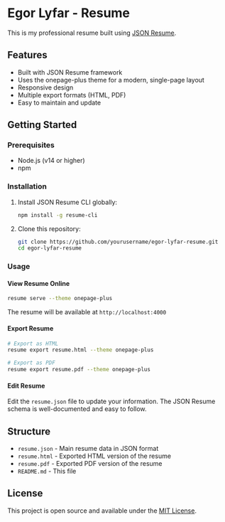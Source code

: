 # Egor Lyfar - Resume

This is my professional resume built using [JSON Resume](https://jsonresume.org/).

## Features

- Built with JSON Resume framework
- Uses the onepage-plus theme for a modern, single-page layout
- Responsive design
- Multiple export formats (HTML, PDF)
- Easy to maintain and update

## Getting Started

### Prerequisites

- Node.js (v14 or higher)
- npm

### Installation

1. Install JSON Resume CLI globally:
   ```bash
   npm install -g resume-cli
   ```

2. Clone this repository:
   ```bash
   git clone https://github.com/yourusername/egor-lyfar-resume.git
   cd egor-lyfar-resume
   ```

### Usage

#### View Resume Online
```bash
resume serve --theme onepage-plus
```
The resume will be available at `http://localhost:4000`

#### Export Resume
```bash
# Export as HTML
resume export resume.html --theme onepage-plus

# Export as PDF
resume export resume.pdf --theme onepage-plus
```

#### Edit Resume
Edit the `resume.json` file to update your information. The JSON Resume schema is well-documented and easy to follow.

## Structure

- `resume.json` - Main resume data in JSON format
- `resume.html` - Exported HTML version of the resume
- `resume.pdf` - Exported PDF version of the resume
- `README.md` - This file

## License

This project is open source and available under the [MIT License](LICENSE).
